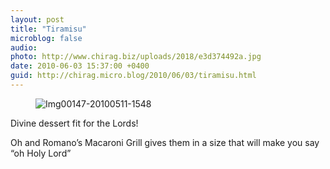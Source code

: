 ```yaml
---
layout: post
title: "Tiramisu"
microblog: false
audio: 
photo: http://www.chirag.biz/uploads/2018/e3d374492a.jpg
date: 2010-06-03 15:37:00 +0400
guid: http://chirag.micro.blog/2010/06/03/tiramisu.html
---
```

<figure><img alt="Img00147-20100511-1548" src="http://www.chirag.biz/uploads/2018/e3d374492a.jpg"></figure><p>Divine dessert fit for the Lords!</p>
<p>Oh and Romano’s Macaroni Grill gives them in a size that will make you say “oh Holy Lord”</p>
